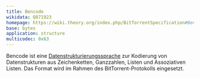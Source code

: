 ```yaml
---
title: Bencode
wikidata: Q871923
homepage: https://wiki.theory.org/index.php/BitTorrentSpecification#Bencoding
base: bytes
application: structure
multicodec: 0x63
---
```


Bencode ist eine [Datenstrukturierungssprache](structure) zur Kodierung von
Datenstrukturen aus Zeichenketten, Ganzzahlen, Listen und Assoziativen Listen.
Das Format wird im Rahmen des BitTorrent-Protokolls eingesetzt.
